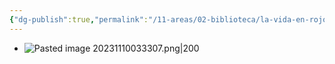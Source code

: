 ```yaml
---
{"dg-publish":true,"permalink":"/11-areas/02-biblioteca/la-vida-en-rojo-una-biografia-del-che-guevara/","noteIcon":""}
---
```


- ![Pasted image 20231110033307.png|200](/img/user/02%20Image/Pasted%20image%2020231110033307.png)